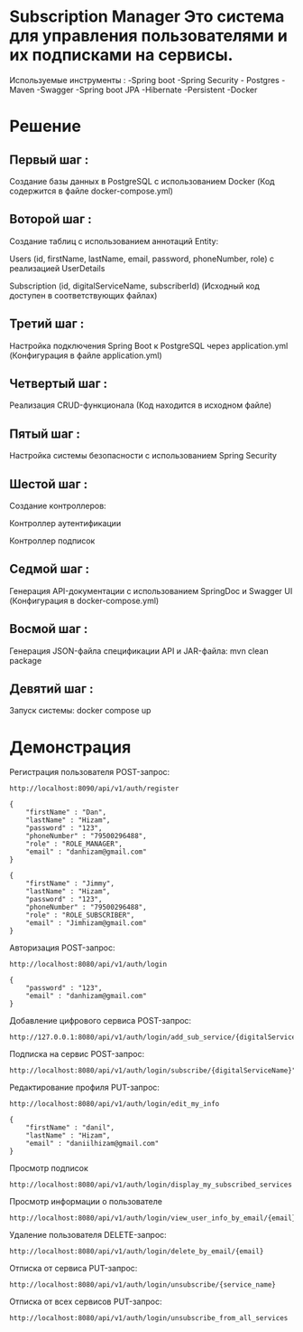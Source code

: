 # Subscription Manager Это система для управления пользователями и их подписками на сервисы.

Используемые инструменты : -Spring boot -Spring Security - Postgres -Maven -Swagger -Spring boot JPA -Hibernate -Persistent -Docker

# Решение
## Первый шаг : 
Создание базы данных в PostgreSQL с использованием Docker
(Код содержится в файле docker-compose.yml)
## Воторой шаг :
Создание таблиц с использованием аннотаций Entity:

Users (id, firstName, lastName, email, password, phoneNumber, role) с реализацией UserDetails

Subscription (id, digitalServiceName, subscriberId)
(Исходный код доступен в соответствующих файлах)

## Третий шаг :
Настройка подключения Spring Boot к PostgreSQL через application.yml
(Конфигурация в файле application.yml)

## Четвертый шаг :
Реализация CRUD-функционала (Код находится в исходном файле)

## Пятый шаг :
Настройка системы безопасности с использованием Spring Security

## Шестой шаг :
Создание контроллеров:

Контроллер аутентификации

Контроллер подписок

## Седмой шаг :
Генерация API-документации с использованием SpringDoc и Swagger UI
(Конфигурация в docker-compose.yml)
## Восмой шаг :
Генерация JSON-файла спецификации API и JAR-файла:
mvn clean package 

## Девятий шаг :
Запуск системы:
docker compose up 

# Демонстрация
Регистрация пользователя
POST-запрос:
```
http://localhost:8090/api/v1/auth/register
```

```
{
    "firstName" : "Dan",
    "lastName" : "Hizam",
    "password" : "123",
    "phoneNumber" : "79500296488",
    "role" : "ROLE_MANAGER",
    "email" : "danhizam@gmail.com"
}
```

```
{
    "firstName" : "Jimmy",
    "lastName" : "Hizam",
    "password" : "123",
    "phoneNumber" : "79500296488",
    "role" : "ROLE_SUBSCRIBER",
    "email" : "Jimhizam@gmail.com"
}
```

Авторизация
POST-запрос:
```
http://localhost:8080/api/v1/auth/login
```

```
{
    "password" : "123",
    "email" : "danhizam@gmail.com"
}
```

Добавление цифрового сервиса
POST-запрос:
```
http://127.0.0.1:8080/api/v1/auth/login/add_sub_service/{digitalServiceName}
```

Подписка на сервис
POST-запрос:
```
http://localhost:8080/api/v1/auth/login/subscribe/{digitalServiceName}"
```

Редактирование профиля
PUT-запрос:
```
http://localhost:8080/api/v1/auth/login/edit_my_info
```
```
{
    "firstName" : "danil",
    "lastName" : "Hizam",
    "email" : "daniilhizam@gmail.com"
}
```

Просмотр подписок
```
http://localhost:8080/api/v1/auth/login/display_my_subscribed_services
```

Просмотр информации о пользователе
```
http://localhost:8080/api/v1/auth/login/view_user_info_by_email/{email}
```

Удаление пользователя
DELETE-запрос:
```
http://localhost:8080/api/v1/auth/login/delete_by_email/{email}
```

Отписка от сервиса
PUT-запрос:

```
http://localhost:8080/api/v1/auth/login/unsubscribe/{service_name}
```

Отписка от всех сервисов
PUT-запрос:

```
http://localhost:8080/api/v1/auth/login/unsubscribe_from_all_services
```

